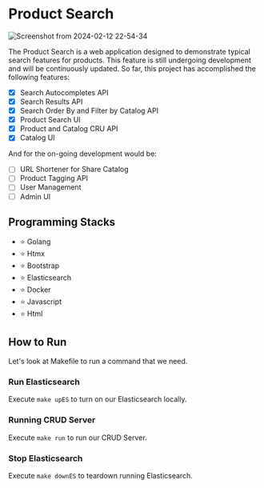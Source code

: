 # Product Search

![Screenshot from 2024-02-12 22-54-34](https://github.com/sog01/repogen/assets/40876952/575f4290-c6ac-43fb-8fbc-e44357e9d582)

The Product Search is a web application designed to demonstrate typical search features for products. This feature is still undergoing development and will be continuously updated. So far, this project has accomplished the following features:

- [x] Search Autocompletes API
- [x] Search Results API
- [x] Search Order By and Filter by Catalog API
- [x] Product Search UI
- [x] Product and Catalog CRU API
- [x] Catalog UI

And for the on-going development would be:

- [ ] URL Shortener for Share Catalog
- [ ] Product Tagging API
- [ ] User Management
- [ ] Admin UI

## Programming Stacks

- ⭐ Golang
- ⭐ Htmx
- ⭐ Bootstrap
- ⭐ Elasticsearch
- ⭐ Docker
- ⭐ Javascript
- ⭐ Html

## How to Run

Let's look at Makefile to run a command that we need.

### Run Elasticsearch

Execute `make upES` to turn on our Elasticsearch locally.

### Running CRUD Server

Execute `make run` to run our CRUD Server.

### Stop Elasticsearch

Execute `make downES` to teardown running Elasticsearch.
